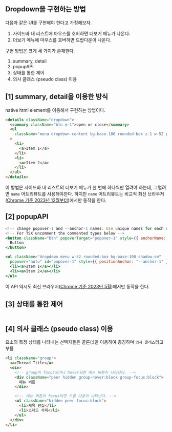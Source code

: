 ## Dropdown을 구현하는 방법

다음과 같은 UI를 구현해야 한다고 가정해보자.

1. 사이드바 내 리스트에 마우스를 호버하면 더보기 메뉴가 나온다.
2. 더보기 메뉴에 마우스를 호버하면 드랍다운이 나온다.

구현 방법은 크게 세 가지가 존재한다.

1. summary, detail
2. popupAPI
3. 상태를 통한 제어
4. 의사 클래스 (pseudo class) 이용

## [1] summary, detail을 이용한 방식

native html element를 이용해서 구현하는 방법이다.

```html
<details className="dropdown">
  <summary className="btn m-1">open or close</summary>
  <ul
    className="menu dropdown-content bg-base-100 rounded-box z-1 w-52 p-2 shadow-sm"
  >
    <li>
      <a>Item 1</a>
    </li>
    <li>
      <a>Item 2</a>
    </li>
  </ul>
</details>
```

이 방법은 사이드바 내 리스트의 더보기 메뉴가 한 번에 하나씩만 열려야 하는데, 그럴려면 `name` 어트리뷰트를 사용해야한다. 하지만 `name` 어트리뷰트는 비교적 최신 브라우저([Chrome 기준 2023년 12월부터](https://developer.mozilla.org/en-US/docs/Web/HTML/Reference/Elements/details#browser_compatibility))에서만 동작을 한다.

## [2] popupAPI

```jsx
<!-- change popover-1 and --anchor-1 names. Use unique names for each dropdown -->
<!-- For TSX uncomment the commented types below -->
<button className="btn" popoverTarget="popover-1" style={{ anchorName: "--anchor-1" } /* as React.CSSProperties */}>
  Button
</button>

<ul className="dropdown menu w-52 rounded-box bg-base-100 shadow-sm"
  popover="auto" id="popover-1" style={{ positionAnchor: "--anchor-1" } /* as React.CSSProperties */ }>
  <li><a>Item 1</a></li>
  <li><a>Item 2</a></li>
</ul>
```

이 API 역시도 최신 브라우저([Chrome 기준 2023년 5월](https://developer.mozilla.org/en-US/docs/Web/API/Popover_API))에서만 동작을 한다.

## [3] 상태를 통한 제어

```jsx

```

## [4] 의사 클래스 (pseudo class) 이용

요소의 특정 상태를 나타내는 선택자들은 콜론(:)을 이용하여 총칭하며 `의사 클래스`라고 부름

```html
<li className="group">
  <a>Thread Title</a>
  <div>
    <!-- group이 focus되거나 hover되면 메뉴 버튼이 나타난다. -->
    <div className="peer hidden group-hover:block group-focus:block">
      메뉴 버튼
    </div>

    <!-- 메뉴 버튼이 focus되면 드롭 다운이 나타난다. -->
    <ul className="hidden peer-focus:block">
      <li>제목 편집</li>
      <li>스레드 삭제</li>
    </ul>
  </div>
</li>
```
